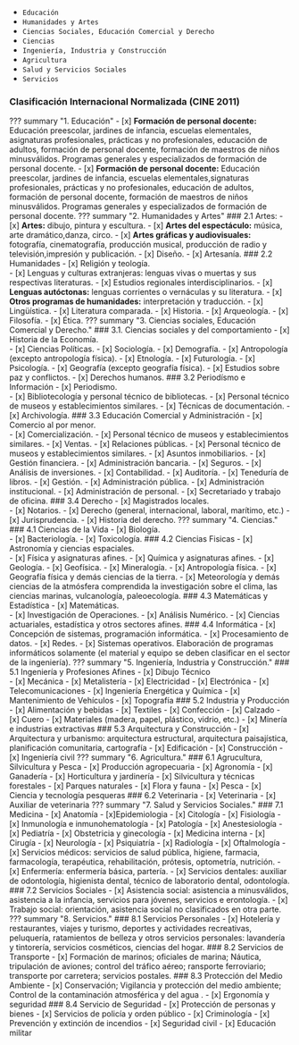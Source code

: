 * `Educación` 
* `Humanidades y Artes`
* `Ciencias Sociales, Educación Comercial y Derecho`
* `Ciencias`
* `Ingeniería, Industria y Construcción`
* `Agricultura`
* `Salud y Servicios Sociales`
* `Servicios`



### Clasificación Internacional Normalizada (CINE 2011)

??? summary "1. Educación"
    - [x] **Formación de personal docente:** Educación preescolar, jardines de infancia, escuelas elementales, asignaturas profesionales, prácticas y no profesionales, educación de adultos, formación de personal docente,  formación de maestros de niños minusválidos. Programas generales y especializados de formación de personal docente.
    - [x] **Formación de personal docente:** Educación preescolar, jardines de infancia, escuelas elementales,signaturas profesionales, prácticas y no profesionales, educación de adultos, formación de personal docente,  formación de maestros de niños minusválidos. Programas generales y especializados de formación de personal docente.
??? summary "2. Humanidades y Artes"
    ###  2.1 Artes: 
    - [x] **Artes:** dibujo, pintura y escultura.
    - [x] **Artes del espectáculo:** música, arte dramático,danza, circo.
    - [x] **Artes gráficas y audiovisuales:** fotografía, cinematografía, producción musical, producción de radio y televisión,impresión y publicación.
    - [x] Diseño.
    - [x] Artesanía.
    ### 2.2 Humanidades
    - [x] Religión y teología.   
    - [x] Lenguas y culturas extranjeras: lenguas vivas o muertas y sus respectivas literaturas.
    - [x] Estudios regionales interdisciplinarios.
    - [x] **Lenguas autóctonas:** lenguas corrientes o vernáculas y su literatura.
    - [x] **Otros programas de humanidades:** interpretación y traducción.
    - [x] Lingüística.
    - [x] Literatura comparada.
    - [x] Historia.
    - [x] Arqueología.
    - [x] Filosofía.
    - [x] Ética.
??? summary "3. Ciencias sociales, Educación Comercial y Derecho."
    ### 3.1. Ciencias sociales y del comportamiento
    - [x] Historia de la Economía.   
    - [x] Ciencias Políticas.
    - [x] Sociología.
    - [x] Demografía.
    - [x] Antropología (excepto antropología física).
    - [x] Etnología.
    - [x] Futurología.
    - [x] Psicología.
    - [x] Geografía (excepto geografía física).
    - [x] Estudios sobre paz y conflictos.
    - [x] Derechos humanos.
    ### 3.2 Periodísmo e Información
    - [x] Periodismo.   
    - [x] Bibliotecología y personal técnico de bibliotecas.
    - [x] Personal técnico de museos y establecimientos similares.
    - [x] Técnicas de documentación.
    - [x] Archivología.
    ### 3.3 Educación Comercial y Administración
    - [x] Comercio al por menor.   
    - [x] Comercialización.
    - [x] Personal técnico de museos y establecimientos similares.
    - [x] Ventas.
    - [x] Relaciones públicas.
    - [x] Personal técnico de museos y establecimientos similares.
    - [x] Asuntos inmobiliarios.
    - [x] Gestión financiera.
    - [x] Administración bancaria.
    - [x] Seguros.
    - [x] Análisis de inversiones.
    - [x] Contabilidad.
    - [x] Auditoría.
    - [x] Teneduría de libros.
    - [x] Gestión.
    - [x] Administración pública.
    - [x] Administración institucional.
    - [x] Administración de personal.
    - [x] Secretariado y trabajo de oficina.
    ### 3.4 Derecho
    - [x] Magistrados locales.   
    - [x] Notarios.
    - [x] Derecho (general, internacional, laboral, marítimo, etc.)
    - [x] Jurisprudencia.
    - [x] Historia del derecho.
??? summary "4. Ciencias."
    ### 4.1 Ciencias de la Vida
    - [x] Biología.   
    - [x] Bacteriología.
    - [x] Toxicología.
    ### 4.2 Ciencias Fisicas
    - [x] Astronomía y ciencias espaciales.   
    - [x] Física y asignaturas afines.
    - [x] Química y asignaturas afines.
    - [x] Geología.
    - [x] Geofísica.
    - [x] Mineralogía.
    - [x] Antropología física.
    - [x] Geografía física y demás ciencias de la tierra.
    - [x] Meteorología y demás ciencias de la atmósfera comprendida la investigación sobre el clima, las ciencias marinas, vulcanología, paleoecología.
    ### 4.3 Matemáticas y Estadística
    - [x] Matemáticas.   
    - [x] Investigación de Operaciones.
    - [x] Análisis Numérico.
    - [x] Ciencias actuariales, estadística y otros sectores afines.
    ### 4.4 Informática
    - [x] Concepción de sistemas, programación informática.
    - [x] Procesamiento de datos.
    - [x] Redes.
    - [x] Sistemas operativos. Elaboración de programas informáticos solamente (el material y equipo se deben clasificar en el sector de la ingeniería).
??? summary "5. Ingeniería, Industria y Construcción."
    ### 5.1 Ingeniería y Profesiones Afines
    - [x] Dibujo Técnico   
    - [x] Mecánica
    - [x] Metalistería
    - [x] Electricidad
    - [x] Electrónica
    - [x] Telecomunicaciones
    - [x] Ingeniería Energética y Química
    - [x] Mantenimiento de Vehículos
    - [x] Topografía
    ### 5.2 Industria y Producción
    - [x] Alimentación y bebidas
    - [x] Textiles
    - [x] Confección
    - [x] Calzado
    - [x] Cuero
    - [x] Materiales (madera, papel, plástico, vidrio, etc.)
    - [x] Minería e industrias extractivas
    ### 5.3 Arquitectura y Construcción
    - [x] Arquitectura y urbanismo: arquitectura estructural, arquitectura paisajística, planificación comunitaria, cartografía
    - [x] Edificación
    - [x] Construcción
    - [x] Ingeniería civil
??? summary "6. Agricultura."
    ### 6.1 Agrucultura, Silvicultura y Pesca
    - [x] Producción agropecuaria
    - [x] Agronomía
    - [x] Ganadería
    - [x] Horticultura y jardinería
    - [x] Silvicultura y técnicas forestales
    - [x] Parques naturales
    - [x] Flora y fauna
    - [x] Pesca
    - [x] Ciencia y tecnología pesqueras
    ### 6.2 Veterinaria
    - [x] Veterinaria
    - [x] Auxiliar de veterinaria
??? summary "7. Salud y Servicios Sociales."
    ### 7.1 Medicina
    - [x] Anatomía
    - [x]Epidemiologia
    - [x] Citología
    - [x] Fisiología
    - [x] Inmunología e inmunohematología
    - [x] Patología
    - [x] Anestesiología
    - [x] Pediatría
    - [x] Obstetricia y ginecología
    - [x] Medicina interna
    - [x] Cirugía
    - [x] Neurología
    - [x] Psiquiatría
    - [x] Radiología
    - [x] Oftalmología
    - [x] Servicios médicos: servicios de salud pública, higiene, farmacia, farmacología, terapéutica, rehabilitación, prótesis, optometría, nutrición. 
    - [x] Enfermería: enfermería básica, partería.
    - [x] Servicios dentales: auxiliar de odontología, higienista dental, técnico de laboratorio dental, odontología.
    ### 7.2 Servicios Sociales
    - [x] Asistencia social: asistencia a minusválidos, asistencia a la infancia, servicios para jóvenes, servicios e erontología.
    - [x] Trabajo social: orientación, asistencia social no clasificados en otra parte.
??? summary "8. Servicios."
    ### 8.1 Servicios Personales
    - [x] Hotelería y restaurantes, viajes y turismo, deportes y actividades recreativas, peluquería, ratamientos de belleza y otros servicios personales: lavandería y tintorería, servicios cosméticos, ciencias del hogar.
    ### 8.2 Servicios de Transporte
    - [x] Formación de marinos; oficiales de marina; Náutica, tripulación de aviones; control del tráfico aéreo; ransporte ferroviario; transporte por carretera; servicios postales. 
    ### 8.3 Protección del Medio Ambiente
    - [x] Conservación; Vigilancia y protección del medio ambiente; Control de la contaminación atmosférica y del agua .
    - [x] Ergonomía y seguridad
    ### 8.4 Servicio de Seguridad
    - [x] Protección de personas y bienes
    - [x] Servicios de policía y orden público
    - [x] Criminología
    - [x] Prevención y extinción de incendios
    - [x] Seguridad civil
    - [x] Educación militar